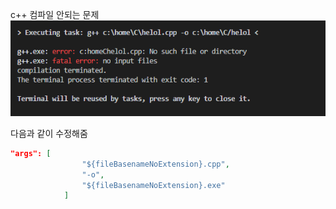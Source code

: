 c++ 컴파일 안되는 문제
![](./img/image-20200114164348049.png)


다음과 같이 수정해줌
```json
"args": [
                "${fileBasenameNoExtension}.cpp",
                "-o",
                "${fileBasenameNoExtension}.exe"
            ]
```

